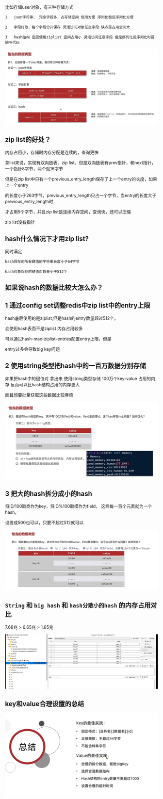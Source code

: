 比如存储user对象，有三种存储方式

    1   json字符串， 冗余字段多，占存储空间 使用方便 序列化和反序列化方便

    2   字段打散，每个字段分开保存 灵活访问对象任意字段 缺点是占用空间大

    3   hash结构 底层使用ziplist 空间占用小 灵活访问任意字段 但是序列化反序列化时要编写代码

![img_45.png](img_45.png)

zip list的好处？
---
内存占用小，存储时内存分配是连续的，查询更快

拿list来说，实现有双向链表、zip list。但是双向链表有prev指针，和next指针，一个指针8字节，两个就16字节

但是在zip list中只有一个previous_entry_length保存了上一个entry的长度，如果上一个entry

的长度小于263字节，previous_entry_length只占一个字节，当entry的长度大于previous_entry_length时

才占用5个字节，并且zip list是连续内存空间，查询快，还可以压缩

zip list没有指针


hash什么情况下才用zip list?
---
同时满足

    hash保存的所有键值的字符串长度小于64字节

    hash对象保存的键值对数量小于512个

如果说hash的数据比较大怎么办？
---

1   通过config set调整redis中zip list中的entry上限
---

hash底层使用的是ziplist,但是hash的entry数量超过512个，

会使用hash表而不是ziplist 内存占用较多

可以通过hash-max-ziplist-entries配置entry上限，但是

entry过多会导致big key问题

2   使用string类型把hash中的一百万数据分别存储
---

如果把hash中的键值对 拿出来 使用string类型存储 100万个key-value 占用的内存 反而可以比hash结构占用的内存更大

而且想要批量获取这些数据比较麻烦

![img_46.png](img_46.png)

3   把大的hash拆分成小的hash 
---

将ID/100取商作为key，将ID%100取模作为field， 这样每一百个元素就为一个hash，

设置成500也可以，只要不超过512就可以

![img_47.png](img_47.png)


`String` 和 `big hash` 和 `hash分散小的hash` 的内存占用对比
---

7.68兆 > 6.65兆 > 1.85兆

![img_48.png](img_48.png)

key和value合理设置的总结
---

![img_49.png](img_49.png)
